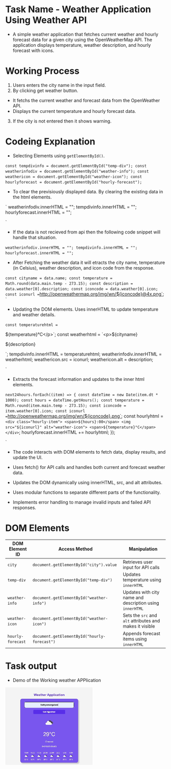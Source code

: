 # Task Name - Weather Application Using Weather API

- A simple weather application that fetches current weather and hourly forecast data for a given city using the OpenWeatherMap API. The application displays temperature, weather description, and hourly forecast with icons.

# Working Process

1. Users enters the city name in the input field.
2. By clicking get weather button.

- It fetchs the current weather and forecast data from the OpenWeather API.
- Displays the current temperature and hourly forecast data.

3. If the city is not entered then it shows warning.

# Codeing Explanation

- Selecting Elements using `getElementById()`.

`const tempdivinfo = document.getElementById("temp-div");
const weatherinfodiv = document.getElementById("weather-info");
const weathericon = document.getElementById("weather-icon");
const hourlyforecast = document.getElementById("hourly-forecast");`

- To clear the previsiously displayed data. By clearing the existing data in the html elements.

`
weatherinfodiv.innerHTML = "";
tempdivinfo.innerHTML = "";
hourlyforecast.innerHTML = "";

`

- If the data is not recieved from api then the following code snippet will handle that situation.

`weatherinfodiv.innerHTML = "";
tempdivinfo.innerHTML = "";
hourlyforecast.innerHTML = "";`

- After Fetching the weather data it will etracts the city name, temperature (in Celsius), weather description, and icon code from the response.

`const cityname = data.name;
const temperature = Math.round(data.main.temp - 273.15);
const description = data.weather[0].description;
const iconcode = data.weather[0].icon;
const iconurl =`http://openweathermap.org/img/wn/${iconcode}@4x.png`;
`

- Updating the DOM elements. Uses innerHTML to update temperature and weather details.

`const temperaturehtml =`<p>${temperature}°C</p>`;
const weatherhtml = `<p>${cityname}</p><p>${description}</p>`;
tempdivinfo.innerHTML = temperaturehtml;
weatherinfodiv.innerHTML = weatherhtml;
weathericon.src = iconurl;
weathericon.alt = description;

`

- Extracts the forecast information and updates to the inner html elements.

`next24hours.forEach((item) => {
    const dateTime = new Date(item.dt * 1000);
    const hours = dateTime.getHours();
    const temperature = Math.round(item.main.temp - 273.15);
    const iconcode = item.weather[0].icon;
    const iconurl =`http://openweathermap.org/img/wn/${iconcode}.png`;
const hourlyhtml = `<div class="hourly-item">
                            <span>${hours}:00</span>
                            <img src="${iconurl}" alt="weather-icon">
                            <span>${temperature}°C</span>
                        </div>`;
hourlyforecast.innerHTML += hourlyhtml;
});

`

- The code interacts with DOM elements to fetch data, display results, and update the UI.

- Uses fetch() for API calls and handles both current and forecast weather data.

- Updates the DOM dynamically using innerHTML, src, and alt attributes.

- Uses modular functions to separate different parts of the functionality.

- Implements error handling to manage invalid inputs and failed API responses.

# DOM Elements

| DOM Element ID    | Access Method                                | Manipulation                                             |
| ----------------- | -------------------------------------------- | -------------------------------------------------------- |
| `city`            | `document.getElementById("city").value`      | Retrieves user input for API calls                       |
| `temp-div`        | `document.getElementById("temp-div")`        | Updates temperature using `innerHTML`                    |
| `weather-info`    | `document.getElementById("weather-info")`    | Updates with city name and description using `innerHTML` |
| `weather-icon`    | `document.getElementById("weather-icon")`    | Sets the `src` and `alt` attributes and makes it visible |
| `hourly-forecast` | `document.getElementById("hourly-forecast")` | Appends forecast items using `innerHTML`                 |


# Task output

- Demo of the Working weather APPlication

![Weather-Application](./assets/weatherapp.gif)